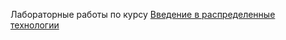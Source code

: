 Лабораторные работы по курсу [Введение в распределенные технологии](https://github.com/itmo-ict-faculty/introduction-to-distributed-technologies)
